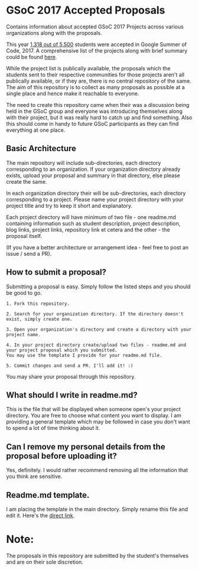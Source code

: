 # GSoC 2017 Accepted Proposals

Contains information about accepted GSoC 2017 Projects across various organizations along with the proposals.

This year [1,318 out of 5,500](https://opensource.googleblog.com/2017/05/students-start-your-engineerings.html "Stats from Google open-source blog.") students were accepted in Google Summer of Code, 2017. A comprehensive list of the projects along with brief summary could be found [here](https://summerofcode.withgoogle.com/projects/ "Projects accepted into GSoC 2017.").

While the project list is publically available, the proposals which the students sent to their respective communities for those projects aren't all publically available, or if they are, there is no central repository of the same. The aim of this repository is to collect as many proposals as possible at a single place and hence make it reachable to everyone.

The need to create this repository came when their was a discussion being held in the GSoC group and everyone was introducing themselves along with their project, but it was really hard to catch up and find something. Also this should come in handy to future GSoC participants as they can find everything at one place.

## Basic Architecture

The main repository will include sub-directories, each directory corresponding to an organization. If your organization directory already exists, upload your proposal and summary in that directory, else please create the same.

In each organization directory their will be sub-directories, each directory corresponding to a project. Please name your project directory with your project title and try to keep it short and explanatory.

Each project directory will have minimum of two file - one readme.md containing information such as student description, project description, blog links, project links, repository link et cetera and the other - the proposal itself.

(If you have a better architecture or arrangement idea - feel free to post an issue / send a PR).

## How to submit a proposal?

Submitting a proposal is easy. Simply follow the listed steps and you should be good to go.

```
1. Fork this repository.  

2. Search for your organization directory. If the directory doesn't exist, simply create one.  

3. Open your organization's directory and create a directory with your project name.  

4. In your project directory create/upload two files - readme.md and your project proposal which you submitted.
You may use the template I provide for your readme.md file.  

5. Commit changes and send a PR. I'll add it! :)

```

You may share your proposal through this repository.

## What should I write in readme.md?

This is the file that will be displayed when someone open's your project directory. You are free to choose what content you want to display. I am providing a general template which may be followed in case you don't want to spend a lot of time thinking about it.

## Can I remove my personal details from the proposal before uploading it?

Yes, definitely. I would rather recommend removing all the information that you think are sensitive.

## Readme.md template.

I am placing the template in the main directory. Simply rename this file and edit it. Here's the [direct link](https://github.com/saurabhshri/GSoC-2017-Accepted-Proposals/blob/master/readme-template.md "readme.md template.").

# Note:

The proposals in this repository are submitted by the student's themselves and are on their sole discretion.
